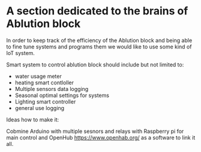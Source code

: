 # A section dedicated to the brains of Ablution block

In order to keep track of the efficiency of the Ablution block and being able to fine tune systems and programs them we would like to use some kind of IoT system. 

Smart system to control ablution block should include but not limited to:  

* water usage meter 
* heating smart contloller
* Multiple sensors data logging
* Seasonal optimal settings for systems
* Lighting smart controller
* general use logging

Ideas how to make it: 

Cobmine Arduino with multiple sesnors and relays with Raspberry pi for main control and OpenHub https://www.openhab.org/ as a software to link it all. 






